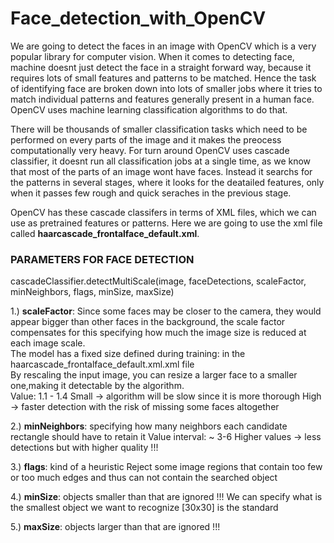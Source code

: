 # Face_detection_with_OpenCV

We are going to detect the faces in an image with OpenCV which is a very popular library for computer vision. When it comes to detecting face, machine doesnt just
detect the face in a straight forward way, because it requires lots of small features and patterns to be matched. Hence the task of identifying face are broken down
into lots of smaller jobs where it tries to match individual patterns and features generally present in a human face. OpenCV uses machine learning classification
algorithms to do that.

There will be thousands of smaller classification tasks which need to be performed on every parts of the image and it makes the preocess computationally very heavy.
For turn around OpenCV uses cascade classifier, it doesnt run all classification jobs at a single time, as we know that most of the parts of an image wont have faces.
Instead it searchs for the patterns in several stages, where it looks for the deatailed features, only when it passes few rough and quick seraches in the previous
stage.

OpenCV has these cascade classifers in terms of XML files, which we can use as pretrained features or patterns. Here we are going to use the xml file called 
**haarcascade_frontalface_default.xml**.



### PARAMETERS FOR FACE DETECTION
cascadeClassifier.detectMultiScale(image, faceDetections, scaleFactor, minNeighbors, flags, minSize, maxSize)

1.) **scaleFactor**:
		Since some faces may be closer to the camera, they would appear bigger than other faces in the background, the scale factor compensates for this specifying
	how much the image size is reduced at each image scale.  
	The model has a fixed size defined during training: in the haarcascade_frontalface_default.xml.xml file  
	By rescaling the input image, you can resize a larger face to a smaller one,making it detectable by the algorithm.  
	Value: 1.1 - 1.4
			Small -> algorithm will be slow since it is more thorough
			High -> faster detection with the risk of missing some faces altogether

 2.) **minNeighbors**: specifying how many neighbors each candidate rectangle should have to retain it
 			Value interval: ~ 3-6
 				Higher values -> less detections but with higher quality !!!

 3.) **flags**: kind of a heuristic
 		Reject some image regions that contain too few or too much edges
 			 and thus can not contain the searched object

 4.) **minSize**: objects smaller than that are ignored !!!
 			We can specify what is the smallest object we want to recognize
 					[30x30] is the standard

 5.) **maxSize**: objects larger than that are ignored !!!

